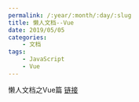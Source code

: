 ```yaml
---
permalink: /:year/:month/:day/:slug
title: 懒人文档--Vue
date: 2019/05/05
categories:
    - 文档
tags:
    - JavaScript
    - Vue
---
```

懒人文档之Vue篇
[链接](/loonDocs/vue/)